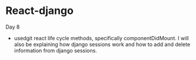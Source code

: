 # React-django
Day 8
- usedgit react life cycle methods, specifically componentDidMount. I will also be explaining how django sessions work and how to add and delete information from django sessions.